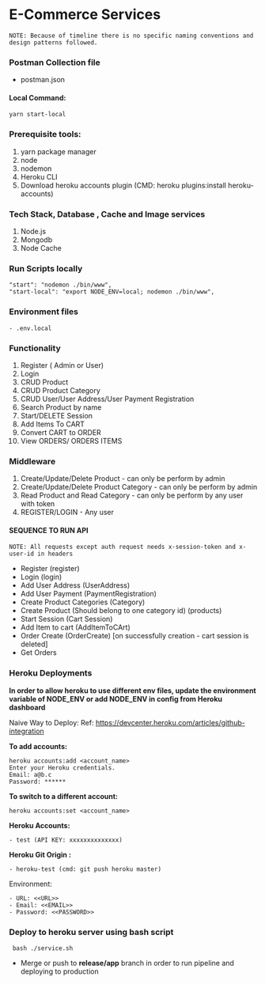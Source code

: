 # E-Commerce Services

```
NOTE: Because of timeline there is no specific naming conventions and design patterns followed.
```

### Postman Collection file
- postman.json

#### Local Command: 
```yarn start-local```

### Prerequisite tools:
1. yarn package manager
2. node
3. nodemon
4. Heroku CLI
5. Download heroku accounts plugin  (CMD: heroku plugins:install heroku-accounts)

### Tech Stack, Database , Cache and Image services

1. Node.js
2. Mongodb
4. Node Cache

### Run Scripts locally
    "start": "nodemon ./bin/www",
    "start-local": "export NODE_ENV=local; nodemon ./bin/www",

### Environment files
    - .env.local

### Functionality

1. Register ( Admin or User)
2. Login
3. CRUD Product
4. CRUD Product Category
5. CRUD User/User Address/User Payment Registration
6. Search Product by name
7. Start/DELETE Session
8. Add Items To CART
10. Convert CART to ORDER
11. View ORDERS/ ORDERS ITEMS


### Middleware
1. Create/Update/Delete Product - can only be perform by admin
2. Create/Update/Delete Product Category - can only be perform by admin
3. Read Product and Read Category - can only be perform by any user with token
4. REGISTER/LOGIN - Any user


#### SEQUENCE TO RUN API
``` NOTE: All requests except auth request needs x-session-token and x-user-id in headers ``` 
 - Register (register)
 - Login (login)
 - Add User Address (UserAddress)
 - Add User Payment (PaymentRegistration)
 - Create Product Categories (Category)
 - Create Product (Should belong to one category id) (products)
 - Start Session (Cart Session)
 - Add Item to cart (AddItemToCArt)
 - Order Create (OrderCreate) [on successfully creation - cart session is deleted]
 - Get Orders
 
  
### Heroku Deployments

**In order to allow heroku to use different env files, update the environment variable of NODE_ENV or 
add NODE_ENV in config from Heroku dashboard**

Naive Way to Deploy:
Ref: https://devcenter.heroku.com/articles/github-integration

**To add accounts:**
```
heroku accounts:add <account_name>
Enter your Heroku credentials.
Email: a@b.c
Password: ******
```

**To switch to a different account:**
```
heroku accounts:set <account_name>
```

**Heroku Accounts:**
    
    - test (API KEY: xxxxxxxxxxxxxx)
    
**Heroku Git Origin :**
    
    - heroku-test (cmd: git push heroku master)

    
Environment:

    - URL: <<URL>>
    - Email: <<EMAIL>>
    - Password: <<PASSWORD>>


### Deploy to heroku server using bash script
``` bash ./service.sh```

- Merge or push to **release/app** branch in order to run pipeline and deploying to production

